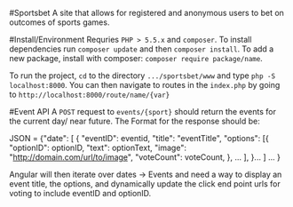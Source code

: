 #Sportsbet
A site that allows for registered and anonymous users to bet on outcomes of sports games.

#Install/Environment
Requries `PHP > 5.5.x` and `composer`. To install dependencies run `composer update` and then `composer install`. To add a new package, install with composer: `composer require package/name`.

To run the project, `cd` to the directory `.../sportsbet/www` and type `php -S localhost:8000`. You can then navigate to routes in the `index.php` by going to `http://localhost:8000/route/name/{var}`

#Event API
A `POST` request to `events/{sport}` should return the events for the current day/ near future. The Format for the response should be:

  JSON = {"date":
            [
	      { "eventID": eventid,
	        "title": "eventTitle",
	        "options": [{
	                     "optionID": optionID,
			     "text": optionText,
			     "image": "http://domain.com/url/to/image",
			     "voteCount": voteCount,
			     }, ...
			   ],
	      }...
	    ]
	    ...
	 }

Angular will then iterate over dates -> Events and need a way to display an event title, the options, and dynamically update the click end point urls for voting to include eventID and optionID.